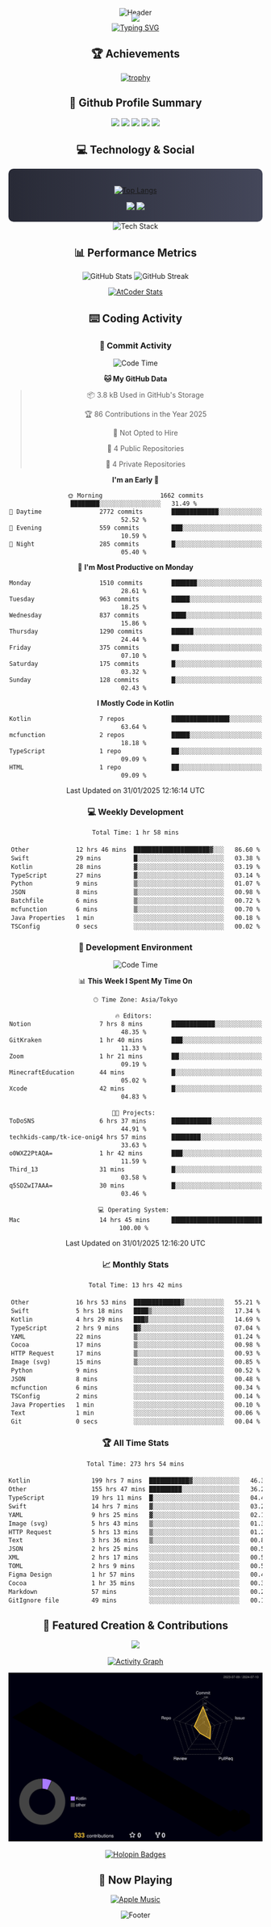 <div align="center">
  
![Header](https://capsule-render.vercel.app/api?type=waving&color=gradient&customColorList=12&height=300&section=header&text=Welcome%20to%20Batapii's%20Universe&fontSize=50&animation=fadeIn&fontAlignY=40&desc=Android%20Developer%20|%20Kotlin%20LOVE%20)

<div style="margin-top: -20px;">
  <img src="https://readme-typing-svg.herokuapp.com/?lines=Crafting+Android+Experiences;Building+Tomorrow's+Apps+Today;Always+Learning,+Always+Growing&font=Fira%20Code&center=true&width=440&height=45&color=f75c7e&vCenter=true&size=22&pause=1000">
</div>

<a href="https://git.io/typing-svg">
  <img src="https://readme-typing-svg.demolab.com?font=Fira+Code&weight=600&size=28&duration=4000&pause=1000&center=true&vCenter=true&width=800&lines=Hey+there!+I'm+Batapii+%F0%9F%91%8B;Android+Developer+from+Japan+%F0%9F%87%AF%F0%9F%87%B5" alt="Typing SVG" />
</a>

## 🏆 Achievements

[![trophy](https://github-profile-trophy.vercel.app/?username=batapii&theme=onestar&no-frame=true&no-bg=true&column=8&rank=SECRET,SSS,SS,S,AAA,AA,A,B,C,?&margin-w=10&margin-h=10)](https://github.com/ryo-ma/github-profile-trophy)

## 🎯 Github Profile Summary

<div align="center">
  <img src="http://github-profile-summary-cards.vercel.app/api/cards/profile-details?username=batapii&theme=radical" />
  <img src="http://github-profile-summary-cards.vercel.app/api/cards/repos-per-language?username=batapii&theme=radical" />
  <img src="http://github-profile-summary-cards.vercel.app/api/cards/most-commit-language?username=batapii&theme=radical" />
  <img src="http://github-profile-summary-cards.vercel.app/api/cards/stats?username=batapii&theme=radical" />
  <img src="http://github-profile-summary-cards.vercel.app/api/cards/productive-time?username=batapii&theme=radical" />
</div>

## 💻 Technology & Social

<div align="center" style="background: linear-gradient(to right, #282A36, #44475A); padding: 20px; border-radius: 10px;">

[![Top Langs](https://github-readme-stats.vercel.app/api/top-langs/?username=batapii
)](https://github.com/anuraghazra/github-readme-stats)

<div style="margin-top: 15px">
<a href="https://github.com/batapii"><img src="https://img.shields.io/github/followers/batapii?style=for-the-badge&logo=github&label=Follow&color=ff6e96&labelColor=282A36"/></a>
<a href="https://twitter.com/batapii3939"><img src="https://img.shields.io/twitter/follow/batapii?style=for-the-badge&logo=twitter&color=1DA1F2&labelColor=282A36&label= Twitter"/></a>
</div>

</div>

<div align="center">
<img src="https://github-readme-tech-stack.vercel.app/api/cards?title=Tech+Stack&align=center&titleAlign=center&fontSize=20&lineHeight=10&lineCount=4&theme=github_dark&width=800&bg=%230D1117&badge=%23161B22&border=%2321262D&titleColor=%2358A6FF&line1=kotlin%2Ckotlin%2C0095D5%3Bandroid%2Candroid%2C00ff00%3Bjetpackcompose%2Cjetpack%2C4285F4%3B&line2=swift%2Cswift%2CFA7343%3Bfirebase%2Cfirebase%2CFFCA28%3Bgithub%2Cgithub%2C181717%3B&line3=typescript%2Ctypescript%2C3178C6%3Bgraphql%2Cgraphql%2CE10098%3Bsupabase%2Csupabase%2C3FCF8E%3B&line4=gradle%2Cgradle%2C02303A%3Bgitkraken%2Cgitkraken%2C179287%3Bpostman%2Cpostman%2CFF6C37%3B" alt="Tech Stack" />
</div>



## 📊 Performance Metrics

<div align="center">

![GitHub Stats](https://github-readme-stats.vercel.app/api?username=batapii&show_icons=true&theme=radical&hide_border=true&bg_color=0D1117)
![GitHub Streak](https://github-readme-streak-stats.herokuapp.com/?user=batapii&theme=radical&hide_border=true&background=0D1117)

[![AtCoder Stats](https://atcoder-readme-stats.vercel.app/stats/batapii3939?theme=dark&show_history=5&width=495)](https://github.com/iwbc-mzk/atcoder-readme-stats)

</div>

## ⌨️ Coding Activity

### 🌟 Commit Activity
<!--START_SECTION:commit-stats-->
![Code Time](http://img.shields.io/badge/Code%20Time-429%20hrs%2041%20mins-blue)

**🐱 My GitHub Data** 

> 📦 3.8 kB Used in GitHub's Storage 
 > 
> 🏆 86 Contributions in the Year 2025
 > 
> 🚫 Not Opted to Hire
 > 
> 📜 4 Public Repositories 
 > 
> 🔑 4 Private Repositories 
 > 
**I'm an Early 🐤** 

```text
🌞 Morning                1662 commits        ████████░░░░░░░░░░░░░░░░░   31.49 % 
🌆 Daytime                2772 commits        █████████████░░░░░░░░░░░░   52.52 % 
🌃 Evening                559 commits         ███░░░░░░░░░░░░░░░░░░░░░░   10.59 % 
🌙 Night                  285 commits         █░░░░░░░░░░░░░░░░░░░░░░░░   05.40 % 
```
📅 **I'm Most Productive on Monday** 

```text
Monday                   1510 commits        ███████░░░░░░░░░░░░░░░░░░   28.61 % 
Tuesday                  963 commits         █████░░░░░░░░░░░░░░░░░░░░   18.25 % 
Wednesday                837 commits         ████░░░░░░░░░░░░░░░░░░░░░   15.86 % 
Thursday                 1290 commits        ██████░░░░░░░░░░░░░░░░░░░   24.44 % 
Friday                   375 commits         ██░░░░░░░░░░░░░░░░░░░░░░░   07.10 % 
Saturday                 175 commits         █░░░░░░░░░░░░░░░░░░░░░░░░   03.32 % 
Sunday                   128 commits         █░░░░░░░░░░░░░░░░░░░░░░░░   02.43 % 
```


**I Mostly Code in Kotlin** 

```text
Kotlin                   7 repos             ████████████████░░░░░░░░░   63.64 % 
mcfunction               2 repos             █████░░░░░░░░░░░░░░░░░░░░   18.18 % 
TypeScript               1 repo              ██░░░░░░░░░░░░░░░░░░░░░░░   09.09 % 
HTML                     1 repo              ██░░░░░░░░░░░░░░░░░░░░░░░   09.09 % 
```




 Last Updated on 31/01/2025 12:16:14 UTC
<!--END_SECTION:commit-stats-->

### 💻 Weekly Development
<!--START_SECTION:wakatime-->

```txt
Total Time: 1 hr 58 mins

Other             12 hrs 46 mins  █████████████████████▓░░░   86.60 %
Swift             29 mins         █░░░░░░░░░░░░░░░░░░░░░░░░   03.38 %
Kotlin            28 mins         ▓░░░░░░░░░░░░░░░░░░░░░░░░   03.19 %
TypeScript        27 mins         ▓░░░░░░░░░░░░░░░░░░░░░░░░   03.14 %
Python            9 mins          ▒░░░░░░░░░░░░░░░░░░░░░░░░   01.07 %
JSON              8 mins          ▒░░░░░░░░░░░░░░░░░░░░░░░░   00.98 %
Batchfile         6 mins          ▒░░░░░░░░░░░░░░░░░░░░░░░░   00.72 %
mcfunction        6 mins          ▒░░░░░░░░░░░░░░░░░░░░░░░░   00.70 %
Java Properties   1 min           ░░░░░░░░░░░░░░░░░░░░░░░░░   00.18 %
TSConfig          0 secs          ░░░░░░░░░░░░░░░░░░░░░░░░░   00.02 %
```

<!--END_SECTION:wakatime-->

### 🔨 Development Environment
<!--START_SECTION:dev-stats-->
![Code Time](http://img.shields.io/badge/Code%20Time-429%20hrs%2041%20mins-blue)

📊 **This Week I Spent My Time On** 

```text
🕑︎ Time Zone: Asia/Tokyo

🔥 Editors: 
Notion                   7 hrs 8 mins        ████████████░░░░░░░░░░░░░   48.35 % 
GitKraken                1 hr 40 mins        ███░░░░░░░░░░░░░░░░░░░░░░   11.33 % 
Zoom                     1 hr 21 mins        ██░░░░░░░░░░░░░░░░░░░░░░░   09.19 % 
MinecraftEducation       44 mins             █░░░░░░░░░░░░░░░░░░░░░░░░   05.02 % 
Xcode                    42 mins             █░░░░░░░░░░░░░░░░░░░░░░░░   04.83 % 

🐱‍💻 Projects: 
ToDoSNS                  6 hrs 37 mins       ███████████░░░░░░░░░░░░░░   44.91 % 
techkids-camp/tk-ice-onig4 hrs 57 mins       ████████░░░░░░░░░░░░░░░░░   33.63 % 
o0WXZ2PtAQA=             1 hr 42 mins        ███░░░░░░░░░░░░░░░░░░░░░░   11.59 % 
Third_13                 31 mins             █░░░░░░░░░░░░░░░░░░░░░░░░   03.58 % 
q5SDZwI7AAA=             30 mins             █░░░░░░░░░░░░░░░░░░░░░░░░   03.46 % 

💻 Operating System: 
Mac                      14 hrs 45 mins      █████████████████████████   100.00 % 
```


 Last Updated on 31/01/2025 12:16:20 UTC
<!--END_SECTION:dev-stats-->

### 📈 Monthly Stats
<!--START_SECTION:wakamonth-->

```txt
Total Time: 13 hrs 42 mins

Other             16 hrs 53 mins  █████████████▓░░░░░░░░░░░   55.21 %
Swift             5 hrs 18 mins   ████▒░░░░░░░░░░░░░░░░░░░░   17.34 %
Kotlin            4 hrs 29 mins   ███▓░░░░░░░░░░░░░░░░░░░░░   14.69 %
TypeScript        2 hrs 9 mins    █▓░░░░░░░░░░░░░░░░░░░░░░░   07.04 %
YAML              22 mins         ▒░░░░░░░░░░░░░░░░░░░░░░░░   01.24 %
Cocoa             17 mins         ▒░░░░░░░░░░░░░░░░░░░░░░░░   00.98 %
HTTP Request      17 mins         ▒░░░░░░░░░░░░░░░░░░░░░░░░   00.93 %
Image (svg)       15 mins         ▒░░░░░░░░░░░░░░░░░░░░░░░░   00.85 %
Python            9 mins          ░░░░░░░░░░░░░░░░░░░░░░░░░   00.52 %
JSON              8 mins          ░░░░░░░░░░░░░░░░░░░░░░░░░   00.48 %
mcfunction        6 mins          ░░░░░░░░░░░░░░░░░░░░░░░░░   00.34 %
TSConfig          2 mins          ░░░░░░░░░░░░░░░░░░░░░░░░░   00.14 %
Java Properties   1 min           ░░░░░░░░░░░░░░░░░░░░░░░░░   00.10 %
Text              1 min           ░░░░░░░░░░░░░░░░░░░░░░░░░   00.06 %
Git               0 secs          ░░░░░░░░░░░░░░░░░░░░░░░░░   00.04 %
```

<!--END_SECTION:wakamonth-->

### 🏆 All Time Stats
<!--START_SECTION:wakaalltime-->

```txt
Total Time: 273 hrs 54 mins

Kotlin                 199 hrs 7 mins  ███████████▓░░░░░░░░░░░░░   46.34 %
Other                  155 hrs 47 mins █████████░░░░░░░░░░░░░░░░   36.26 %
TypeScript             19 hrs 11 mins  █░░░░░░░░░░░░░░░░░░░░░░░░   04.47 %
Swift                  14 hrs 7 mins   ▓░░░░░░░░░░░░░░░░░░░░░░░░   03.29 %
YAML                   9 hrs 25 mins   ▓░░░░░░░░░░░░░░░░░░░░░░░░   02.19 %
Image (svg)            5 hrs 43 mins   ▒░░░░░░░░░░░░░░░░░░░░░░░░   01.33 %
HTTP Request           5 hrs 13 mins   ▒░░░░░░░░░░░░░░░░░░░░░░░░   01.22 %
Text                   3 hrs 36 mins   ▒░░░░░░░░░░░░░░░░░░░░░░░░   00.84 %
JSON                   2 hrs 25 mins   ░░░░░░░░░░░░░░░░░░░░░░░░░   00.56 %
XML                    2 hrs 17 mins   ░░░░░░░░░░░░░░░░░░░░░░░░░   00.53 %
TOML                   2 hrs 9 mins    ░░░░░░░░░░░░░░░░░░░░░░░░░   00.50 %
Figma Design           1 hr 57 mins    ░░░░░░░░░░░░░░░░░░░░░░░░░   00.46 %
Cocoa                  1 hr 35 mins    ░░░░░░░░░░░░░░░░░░░░░░░░░   00.37 %
Markdown               57 mins         ░░░░░░░░░░░░░░░░░░░░░░░░░   00.22 %
GitIgnore file         49 mins         ░░░░░░░░░░░░░░░░░░░░░░░░░   00.19 %
```

<!--END_SECTION:wakaalltime-->


## 🌟 Featured Creation & Contributions

<div align="center">
  <a href="https://github.com/batapii/ToDoSNS">
    <img src="https://github-readme-stats.vercel.app/api/pin/?username=batapii&repo=ToDoSNS&theme=radical&hide_border=true&bg_color=0D1117" />
  </a>

[![Activity Graph](https://github-readme-activity-graph.vercel.app/graph?username=batapii&custom_title=Contribution%20Graph&hide_border=true&theme=radical&bg_color=0D1117)](https://github.com/ashutosh00710/github-readme-activity-graph)

![3D Contrib](./profile-3d-contrib/profile-night-rainbow.svg)

[![Holopin Badges](https://holopin.me/batapii)](https://holopin.io/@batapii)

</div>

## 🎵 Now Playing

<div align="center">
  
[![Apple Music](https://music-profile.rayriffy.com/theme/dark.svg?uid=001005.6598667d2ffd4a10a4f429edd0ba24c4.1156)](https://github.com/rayriffy/apple-music-github-profile)

</div>

![Footer](https://capsule-render.vercel.app/api?type=waving&color=gradient&customColorList=12&height=100&section=footer)

</div>
